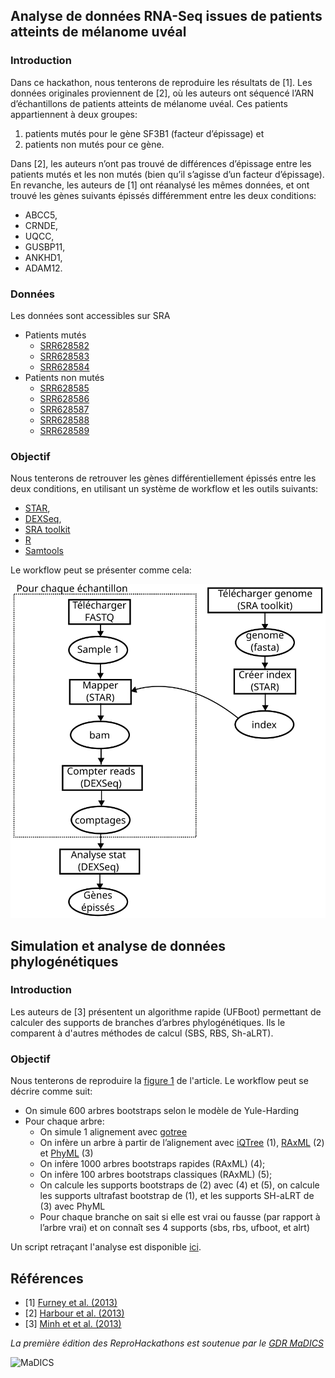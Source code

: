 ## Analyse de données RNA-Seq issues de patients atteints de mélanome uvéal

### Introduction
Dans ce hackathon, nous tenterons de reproduire les résultats de [1].
Les données originales proviennent de [2], où les auteurs ont séquencé l’ARN d’échantillons de patients atteints de mélanome uvéal. Ces patients appartiennent à deux groupes:

1. patients mutés pour le gène SF3B1 (facteur d’épissage) et
2. patients non mutés pour ce gène. 

Dans [2], les auteurs n’ont pas trouvé de différences d’épissage entre les patients mutés et les non mutés (bien qu’il s’agisse d’un facteur d’épissage).
En revanche, les auteurs de [1] ont réanalysé les mêmes données, et ont trouvé les gènes suivants épissés différemment entre les deux conditions: 
* ABCC5, 
* CRNDE,
* UQCC,
* GUSBP11,
* ANKHD1,
* ADAM12.

### Données

Les données sont accessibles sur SRA
* Patients mutés 
  * [SRR628582](https://www.ncbi.nlm.nih.gov/sra/?term=SRR628582)
  * [SRR628583](https://www.ncbi.nlm.nih.gov/sra/?term=SRR628583)
  * [SRR628584](https://www.ncbi.nlm.nih.gov/sra/?term=SRR628584)
* Patients non mutés
  * [SRR628585](https://www.ncbi.nlm.nih.gov/sra/?term=SRR628585)
  * [SRR628586](https://www.ncbi.nlm.nih.gov/sra/?term=SRR628586)
  * [SRR628587](https://www.ncbi.nlm.nih.gov/sra/?term=SRR628587)
  * [SRR628588](https://www.ncbi.nlm.nih.gov/sra/?term=SRR628588)
  * [SRR628589](https://www.ncbi.nlm.nih.gov/sra/?term=SRR628589)

### Objectif

Nous tenterons de retrouver les gènes différentiellement épissés entre les deux conditions, en utilisant un système de workflow et les outils suivants:
* [STAR](https://github.com/alexdobin/STAR),
* [DEXSeq](http://bioconductor.org/packages/release/bioc/html/DEXSeq.html),
* [SRA toolkit](https://trace.ncbi.nlm.nih.gov/Traces/sra/sra.cgi?view=software)
* [R](https://cran.r-project.org/)
* [Samtools](http://www.htslib.org/download/)

Le workflow peut se présenter comme cela:

![RNA Workflow](hackathon_1_workflow.svg)

## Simulation et analyse de données phylogénétiques

### Introduction

Les auteurs de [3] présentent un algorithme rapide (UFBoot) permettant de calculer des supports de branches d’arbres phylogénétiques. Ils le comparent à d'autres méthodes de calcul (SBS, RBS, Sh-aLRT).

### Objectif

Nous tenterons de reproduire la [figure 1](https://www.ncbi.nlm.nih.gov/pmc/articles/PMC3670741/figure/mst024-F1) de l'article. Le workflow peut se décrire comme suit:
* On simule 600 arbres bootstraps selon le modèle de Yule-Harding
* Pour chaque arbre:
  * On simule 1 alignement avec [gotree](https://github.com/fredericlemoine/gotree)
  * On infère un arbre à partir de l’alignement avec [iQTree](http://www.iqtree.org/#download) (1), [RAxML](http://sco.h-its.org/exelixis/web/software/raxml/index.html) (2) et [PhyML](http://www.atgc-montpellier.fr/phyml/) (3)
  * On infère 1000 arbres bootstraps rapides (RAxML) (4);
  * On infère 100 arbres bootstraps classiques (RAxML) (5);
  * On calcule les supports bootstraps de (2) avec (4) et (5), on calcule les supports ultrafast bootstrap de (1), et les supports SH-aLRT de (3) avec PhyML
  * Pour chaque branche on sait si elle est vrai ou fausse (par rapport à l’arbre vrai) et on connaît ses 4 supports (sbs, rbs, ufboot, et alrt)

Un script retraçant l'analyse est disponible [ici](https://github.com/fredericlemoine/reprovirtuflow/blob/master/bootstrap/bash_pipeline.sh).

## Références
* [1] [Furney et al. (2013)](https://www.ncbi.nlm.nih.gov/pubmed/23861464)
* [2] [Harbour et al. (2013)](https://www.ncbi.nlm.nih.gov/pubmed/23313955)
* [3] [Minh et et al. (2013)](https://www.ncbi.nlm.nih.gov/pmc/articles/PMC3670741/)

*La première édition des ReproHackathons est soutenue par le [GDR MaDICS](https://www.madics.fr)*

![MaDICS](https://ifb-elixirfr.github.io/ReproHackathon/logo-madics.png)

